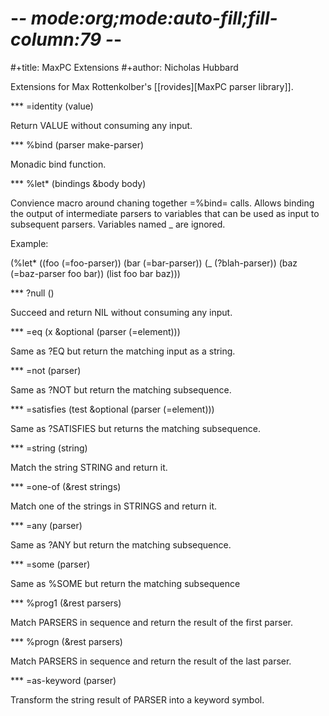 # -*- mode:org;mode:auto-fill;fill-column:79 -*-
#+title: MaxPC Extensions 
#+author: Nicholas Hubbard

Extensions for Max Rottenkolber's [[rovides][MaxPC parser library]].

*** =identity (value)

Return VALUE without consuming any input.

*** %bind (parser make-parser)

Monadic bind function.

*** %let* (bindings &body body)

Convience macro around chaning together =%bind= calls. Allows binding the
output of intermediate parsers to variables that can be used as input to
subsequent parsers. Variables named _ are ignored.

Example:

(%let* ((foo (=foo-parser))
        (bar (=bar-parser))
        (_   (?blah-parser))
        (baz (=baz-parser foo bar))
  (list foo bar baz)))

*** ?null ()

Succeed and return NIL without consuming any input.

*** =eq (x &optional (parser (=element)))

Same as ?EQ but return the matching input as a string.

*** =not (parser)

Same as ?NOT but return the matching subsequence.

*** =satisfies (test &optional (parser (=element)))

Same as ?SATISFIES but returns the matching subsequence.

*** =string (string)

Match the string STRING and return it.

*** =one-of (&rest strings)

Match one of the strings in STRINGS and return it.

*** =any (parser)

Same as ?ANY but return the matching subsequence.

*** =some (parser)

Same as %SOME but return the matching subsequence

*** %prog1 (&rest parsers)

Match PARSERS in sequence and return the result of the first parser.

*** %progn (&rest parsers)

Match PARSERS in sequence and return the result of the last parser.

*** =as-keyword (parser)

Transform the string result of PARSER into a keyword symbol.
